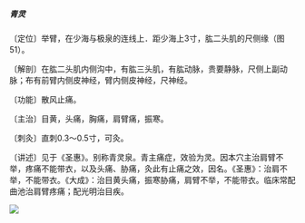 ##### 青灵

〔定位〕举臂，在少海与极泉的连线上．距少海上3寸，肱二头肌的尺侧缘（图51）。

〔解剖〕在肱二头肌内侧沟中，有肱三头肌，有肱动脉，贵要静脉，尺侧上副动脉；布有前臂内侧皮神经，臂内侧皮神经，尺神经。

〔功能〕散风止痛。

〔主治〕目黄，头痛，胸痛，肩臂痛，振寒。

〔刺灸〕直刺0.3～0.5寸，可灸。

〔讲述〕见于《圣惠》。别称青灵泉。青主痛症，效验为灵。因本穴主治肩臂不举，疼痛不能带衣，以及头痛、胁痛，灸此有止痛之效，因名。《圣惠》：治肩不举，不能带衣。《大成》：治目黄头痛，振寒胁痛，肩臂不举，不能带衣。临床常配曲池治肩臂疼痛；配光明治目疾。

![](./img/图51.jpg)
